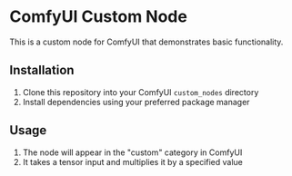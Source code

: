 # ComfyUI Custom Node

This is a custom node for ComfyUI that demonstrates basic functionality.

## Installation

1. Clone this repository into your ComfyUI `custom_nodes` directory
2. Install dependencies using your preferred package manager

## Usage

1. The node will appear in the "custom" category in ComfyUI
2. It takes a tensor input and multiplies it by a specified value